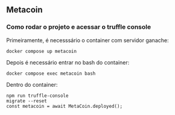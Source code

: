 ## Metacoin

### Como rodar o projeto e acessar o truffle console

Primeiramente, é necesssário o container com servidor ganache:

```
docker compose up metacoin
```


Depois é necessário entrar no bash do container:
```
docker compose exec metacoin bash
```

Dentro do container:

```
npm run truffle-console
migrate --reset
const metacoin = await MetaCoin.deployed();
```